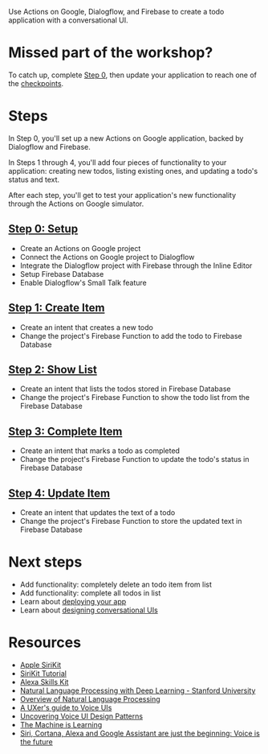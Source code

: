 Use Actions on Google, Dialogflow, and Firebase to create a todo application with a conversational UI.

# Missed part of the workshop?

To catch up, complete [Step 0](./00-setup.md), then update your application to reach one of the [checkpoints](./checkpoints.md).

# Steps

In Step 0, you'll set up a new Actions on Google application, backed by Dialogflow and Firebase.

In Steps 1 through 4, you'll add four pieces of functionality to your application: creating new todos, listing existing ones, and updating a todo's status and text.

After each step, you'll get to test your application's new functionality through the Actions on Google simulator.

## [Step 0: Setup](./00-setup.md)

- Create an Actions on Google project
- Connect the Actions on Google project to Dialogflow
- Integrate the Dialogflow project with Firebase through the Inline Editor
- Setup Firebase Database
- Enable Dialogflow's Small Talk feature

## [Step 1: Create Item](./01-create-item.md)

- Create an intent that creates a new todo
- Change the project's Firebase Function to add the todo to Firebase Database

## [Step 2: Show List](./02-show-list.md)

- Create an intent that lists the todos stored in Firebase Database
- Change the project's Firebase Function to show the todo list from the Firebase Database 

## [Step 3: Complete Item](./03-complete-item.md)

- Create an intent that marks a todo as completed
- Change the project's Firebase Function to update the todo's status in Firebase Database

## [Step 4: Update Item](./04-update-item.md)

- Create an intent that updates the text of a todo
- Change the project's Firebase Function to store the updated text in Firebase Database

# Next steps
- Add functionality: completely delete an todo item from list
- Add functionality: complete all todos in list
- Learn about [deploying your app](https://developers.google.com/actions/distributing-your-apps)
- Learn about [designing conversational UIs](https://developers.google.com/actions/design/)

# Resources
- [Apple SiriKit](https://developer.apple.com/sirikit/)
- [SiriKit Tutorial](https://www.raywenderlich.com/155732/sirikit-tutorial-ios)
- [Alexa Skills Kit](https://developer.amazon.com/alexa-skills-kit)
- [Natural Language Processing with Deep Learning - Stanford University](https://www.youtube.com/watch?v=OQQ-W_63UgQ)
- [Overview of Natural Language Processing](https://www.tutorialspoint.com/artificial_intelligence/artificial_intelligence_natural_language_processing.htm)
- [A UXer's guide to Voice UIs](https://uxplanet.org/a-uxers-guide-to-voice-uis-803188d67b0f)
- [Uncovering Voice UI Design Patterns](https://www.cooper.com/journal/2017/6/uncovering-voice-ui-design-patterns)
- [The Machine is Learning](https://www.theverge.com/2017/5/17/15651246/google-assistant-iphone-ai-future-interface-io-2017)
- [Siri, Cortana, Alexa and Google Assistant are just the beginning: Voice is the future](http://www.zdnet.com/article/siri-cortana-alexa-and-google-assistant-are-just-the-beginning-voice-is-the-future/)
